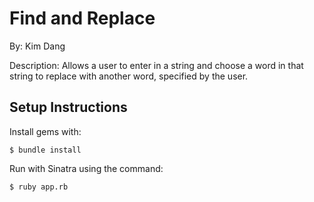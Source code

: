 # Find and Replace

By: Kim Dang

Description: Allows a user to enter in a string and choose a word in that string to replace with another word, specified by the user.

Setup Instructions
----

Install gems with:
```
$ bundle install
```
Run with Sinatra using the command:
```
$ ruby app.rb
```
